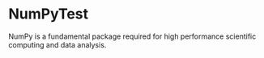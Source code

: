 # NumPyTest
NumPy is a fundamental package required for high performance scientific computing and data analysis.
